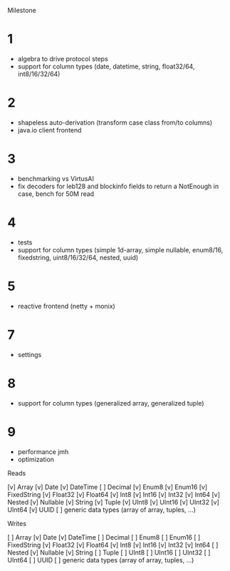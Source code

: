 Milestone

# 1
- algebra to drive protocol steps
- support for column types (date, datetime, string, float32/64, int8/16/32/64)

# 2
- shapeless auto-derivation (transform case class from/to columns)
- java.io client frontend

# 3
- benchmarking vs VirtusAI
- fix decoders for leb128 and blockinfo fields to return a NotEnough in case, bench for 50M read

# 4
- tests
- support for column types (simple 1d-array, simple nullable, enum8/16, fixedstring, uint8/16/32/64, nested, uuid)

# 5
- reactive frontend (netty + monix)

# 7
- settings
 
# 8
- support for column types (generalized array, generalized tuple)

# 9
- performance jmh
- optimization


Reads

[v] Array
[v] Date
[v] DateTime
[ ] Decimal
[v] Enum8
[v] Enum16
[v] FixedString
[v] Float32
[v] Float64
[v] Int8
[v] Int16
[v] Int32
[v] Int64
[v] Nested
[v] Nullable
[v] String
[v] Tuple
[v] UInt8
[v] UInt16
[v] UInt32
[v] UInt64
[v] UUID
[ ] generic data types (array of array, tuples, ...)

Writes

[ ] Array
[v] Date
[v] DateTime
[ ] Decimal
[ ] Enum8
[ ] Enum16
[ ] FixedString
[v] Float32
[v] Float64
[v] Int8
[v] Int16
[v] Int32
[v] Int64
[ ] Nested
[v] Nullable
[v] String
[ ] Tuple
[ ] UInt8
[ ] UInt16
[ ] UInt32
[ ] UInt64
[ ] UUID
[ ] generic data types (array of array, tuples, ...)